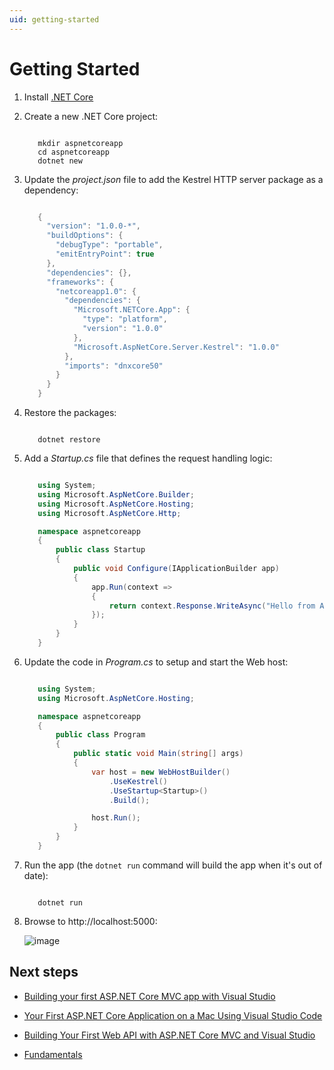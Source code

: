 ```yaml
---
uid: getting-started
---
```

# Getting Started

1. Install [.NET Core](https://microsoft.com/net/core)

2. Create a new .NET Core project:

   <!-- literal_block {"ids": [], "linenos": false, "xml:space": "preserve", "language": "console"} -->

   ````console

      mkdir aspnetcoreapp
      cd aspnetcoreapp
      dotnet new
      ````

3. Update the *project.json* file to add the Kestrel HTTP server package as a dependency:

   <!-- literal_block {"xml:space": "preserve", "source": "getting-started/sample/aspnetcoreapp/project.json", "ids": [], "linenos": false, "language": "c#", "highlight_args": {"hl_lines": [15], "linenostart": 1}} -->

   ````c#

      {
        "version": "1.0.0-*",
        "buildOptions": {
          "debugType": "portable",
          "emitEntryPoint": true
        },
        "dependencies": {},
        "frameworks": {
          "netcoreapp1.0": {
            "dependencies": {
              "Microsoft.NETCore.App": {
                "type": "platform",
                "version": "1.0.0"
              },
              "Microsoft.AspNetCore.Server.Kestrel": "1.0.0"
            },
            "imports": "dnxcore50"
          }
        }
      }

      ````

4. Restore the packages:

   <!-- literal_block {"ids": [], "linenos": false, "xml:space": "preserve", "language": "console"} -->

   ````console

      dotnet restore
      ````

5. Add a *Startup.cs* file that defines the request handling logic:

   <!-- literal_block {"xml:space": "preserve", "source": "getting-started/sample/aspnetcoreapp/Startup.cs", "ids": [], "linenos": false, "language": "c#", "highlight_args": {"linenostart": 1}} -->

   ````c#

      using System;
      using Microsoft.AspNetCore.Builder;
      using Microsoft.AspNetCore.Hosting;
      using Microsoft.AspNetCore.Http;

      namespace aspnetcoreapp
      {
          public class Startup
          {
              public void Configure(IApplicationBuilder app)
              {
                  app.Run(context =>
                  {
                      return context.Response.WriteAsync("Hello from ASP.NET Core!");
                  });
              }
          }
      }

      ````

6. Update the code in *Program.cs* to setup and start the Web host:

   <!-- literal_block {"xml:space": "preserve", "source": "getting-started/sample/aspnetcoreapp/Program.cs", "ids": [], "linenos": false, "language": "c#", "highlight_args": {"hl_lines": [2, 4, 10, 11, 12, 13, 14, 15], "linenostart": 1}} -->

   ````c#

      using System;
      using Microsoft.AspNetCore.Hosting;

      namespace aspnetcoreapp
      {
          public class Program
          {
              public static void Main(string[] args)
              {
                  var host = new WebHostBuilder()
                      .UseKestrel()
                      .UseStartup<Startup>()
                      .Build();

                  host.Run();
              }
          }
      }

      ````

7. Run the app  (the `dotnet run` command will build the app when it's out of date):

   <!-- literal_block {"ids": [], "linenos": false, "xml:space": "preserve", "language": "console"} -->

   ````console

      dotnet run
      ````

8. Browse to http://localhost:5000:

   ![image](getting-started/_static/running-output.png)

## Next steps

* [Building your first ASP.NET Core MVC app with Visual Studio](tutorials/first-mvc-app/index.md)

* [Your First ASP.NET Core Application on a Mac Using Visual Studio Code](tutorials/your-first-mac-aspnet.md)

* [Building Your First Web API with ASP.NET Core MVC and Visual Studio](tutorials/first-web-api.md)

* [Fundamentals](fundamentals/index.md)
